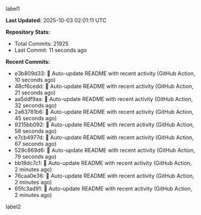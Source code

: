 
label1 
<!-- ACTIVITY_START -->
**Last Updated:** 2025-10-03 02:01:11 UTC

**Repository Stats:**
- Total Commits: 21925
- Last Commit: 11 seconds ago

**Recent Commits:**
- e3b809d33: 🤖 Auto-update README with recent activity (GitHub Action, 10 seconds ago)
- 48cf6cedd: 🤖 Auto-update README with recent activity (GitHub Action, 21 seconds ago)
- aa5ddf9aa: 🤖 Auto-update README with recent activity (GitHub Action, 32 seconds ago)
- 2a63781b6: 🤖 Auto-update README with recent activity (GitHub Action, 45 seconds ago)
- 9215bb092: 🤖 Auto-update README with recent activity (GitHub Action, 58 seconds ago)
- e7cb4977d: 🤖 Auto-update README with recent activity (GitHub Action, 67 seconds ago)
- 529c869d6: 🤖 Auto-update README with recent activity (GitHub Action, 79 seconds ago)
- bb18dc7c1: 🤖 Auto-update README with recent activity (GitHub Action, 2 minutes ago)
- 76caa0e36: 🤖 Auto-update README with recent activity (GitHub Action, 2 minutes ago)
- 65fc3ad91: 🤖 Auto-update README with recent activity (GitHub Action, 2 minutes ago)
<!-- ACTIVITY_END -->

label2
